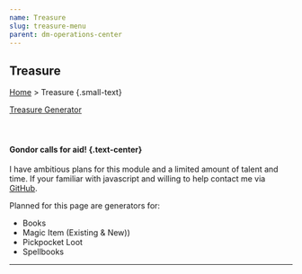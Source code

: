 ```yaml
---
name: Treasure
slug: treasure-menu
parent: dm-operations-center
---
```

## Treasure
[Home](dm-operations-center) > Treasure  {.small-text}

<div class="menu-container">
    <a href="treasure-generator">Treasure Generator</a>
</div>

<br/>
<br/>

#### Gondor calls for aid! {.text-center}

I have ambitious plans for this module and a limited amount of talent and time. If your familiar with javascript and willing to help contact me via <a href="https://github.com/MrFarland">GitHub</a>.</p>

Planned for this page are generators for:
- Books
- Magic Item (Existing & New))
- Pickpocket Loot
- Spellbooks
<hr/>